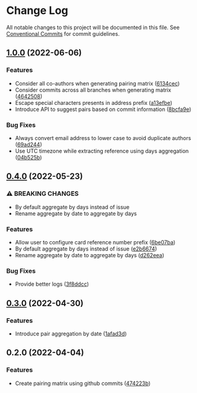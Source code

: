 # Change Log

All notable changes to this project will be documented in this file.
See [Conventional Commits](https://conventionalcommits.org) for commit guidelines.

## [1.0.0](https://github.com/sumanmaity112/pairing-matrix/compare/pairing-matrix-engine@0.4.0...pairing-matrix-engine@1.0.0) (2022-06-06)


### Features

* Consider all co-authors when generating pairing matrix ([6134cec](https://github.com/sumanmaity112/pairing-matrix/commit/6134ceca10015f36d946a29c9331fef1c47abadc))
* Consider commits across all branches when generating matrix ([4642508](https://github.com/sumanmaity112/pairing-matrix/commit/4642508c2e1a4f76e9580063bc0ed6fd78821015))
* Escape special characters presents in address prefix ([a13efbe](https://github.com/sumanmaity112/pairing-matrix/commit/a13efbead8d802e2049df2ae82fa63f956c42729))
* Introduce API to suggest pairs based on commit information ([8bcfa9e](https://github.com/sumanmaity112/pairing-matrix/commit/8bcfa9ede9768d4abd0008efa37d7890a16608b0))


### Bug Fixes

* Always convert email address to lower case to avoid duplicate authors ([69ad244](https://github.com/sumanmaity112/pairing-matrix/commit/69ad244cc1ef4203bb5189968e3087ecc6f79441))
* Use UTC timezone while extracting reference using days aggregation ([04b525b](https://github.com/sumanmaity112/pairing-matrix/commit/04b525bde524189c021e95301b3bf34bc7cb28e3))



## [0.4.0](https://github.com/sumanmaity112/pairing-matrix/compare/pairing-matrix-engine@0.3.0...pairing-matrix-engine@0.4.0) (2022-05-23)


### ⚠ BREAKING CHANGES

* By default aggregate by days instead of issue
* Rename aggregate by date to aggregate by days

### Features

* Allow user to configure card reference number prefix ([6be07ba](https://github.com/sumanmaity112/pairing-matrix/commit/6be07bae80115d049a7fff850e00c33bcfbc1fe8))
* By default aggregate by days instead of issue ([e2b6674](https://github.com/sumanmaity112/pairing-matrix/commit/e2b6674e983cea9d45a4178f1e98c49c6cc84588))
* Rename aggregate by date to aggregate by days ([d262eea](https://github.com/sumanmaity112/pairing-matrix/commit/d262eeae154bc05c5a7896fa758297f038924fee))


### Bug Fixes

* Provide better logs ([3f8ddcc](https://github.com/sumanmaity112/pairing-matrix/commit/3f8ddcc58c365ee91cbcfaaca999ff1d66103b43))



## [0.3.0](https://github.com/sumanmaity112/pairing-matrix/compare/pairing-matrix-engine@0.2.0...pairing-matrix-engine@0.3.0) (2022-04-30)


### Features

* Introduce pair aggregation by date ([1afad3d](https://github.com/sumanmaity112/pairing-matrix/commit/1afad3d3027500ff413f43f1a27932c50aef20d8))



## 0.2.0 (2022-04-04)


### Features

* Create pairing matrix using github commits ([474223b](https://github.com/sumanmaity112/pairing-matrix/commit/474223b993b1aef498277137ef9e633af5372d4a))
